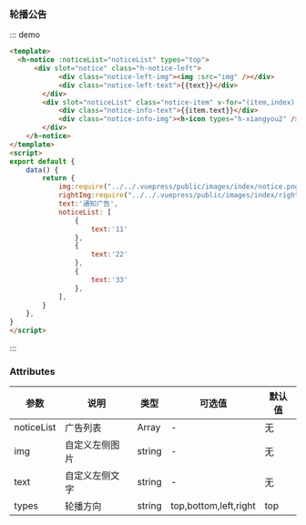 ### 轮播公告
::: demo 
```html
<template>
  <h-notice :noticeList="noticeList" types="top">
	  <div slot="notice" class="h-notice-left">
			<div class="notice-left-img"><img :src="img" /></div>	
			<div class="notice-left-text">{{text}}</div>	
		</div>
		<div slot="noticeList" class="notice-item" v-for="(item,index) in noticeList" :key="index">
			<div class="notice-info-text">{{item.text}}</div>
			<div class="notice-info-img"><h-icon types="h-xiangyou2" /></div>
		</div>
	</h-notice>
</template>
<script>
export default {
	data() {
		return {
			img:require("../../.vuepress/public/images/index/notice.png"),
			rightImg:require("../../.vuepress/public/images/index/right.png"),
			text:'通知广告',
			noticeList: [
				{
					text:'11'
				},
				{
					text:'22'
				},
				{
					text:'33'
				},
			],
		}
	},
}
</script>
```
::: 
### Attributes
参数|说明|类型|可选值|默认值
----|----|----|----|----
noticeList|广告列表|Array|-|无
img|自定义左侧图片|string|-|无
text|自定义左侧文字|string|-|无
types|轮播方向|string|top,bottom,left,right|top
